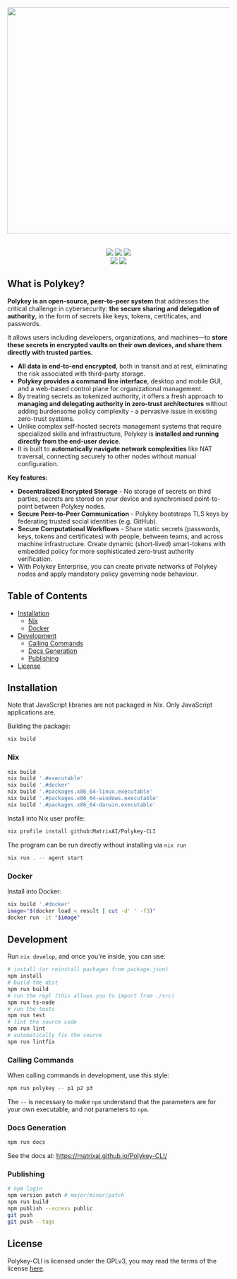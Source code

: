 <div align="center">
  <img width="512" src="https://polykey.com/images/polykey-logotype-light-light.svg">
  <br>
  <br>
  <br>
  <img src="https://img.shields.io/github/v/tag/MatrixAI/Polykey-CLI?style=for-the-badge">
  <img src="https://img.shields.io/github/actions/workflow/status/MatrixAI/Polykey-CLI/release.yml?style=for-the-badge">
  <img src="https://img.shields.io/npm/d18m/polykey-cli?style=for-the-badge&label=npm%20downloads&color=d02b1d">
  <br>
  <img src="https://img.shields.io/github/downloads/MatrixAI/Polykey-CLI/total?style=for-the-badge">
  <img src="https://img.shields.io/github/license/MatrixAI/Polykey-CLI?style=for-the-badge">
</div>

## What is Polykey?

**Polykey is an open-source, peer-to-peer system** that addresses the critical challenge in cybersecurity: **the secure sharing and delegation of authority**, in the form of secrets like keys, tokens, certificates, and passwords.

It allows users including developers, organizations, and machines—to **store these secrets in encrypted vaults on their own devices, and share them directly with trusted parties.**

* **All data is end-to-end encrypted**, both in transit and at rest, eliminating the risk associated with third-party storage.
* **Polykey provides a command line interface**, desktop and mobile GUI, and a web-based control plane for organizational management.
* By treating secrets as tokenized authority, it offers a fresh approach to **managing and delegating authority in zero-trust architectures** without adding burdensome policy complexity - a pervasive issue in existing zero-trust systems.
* Unlike complex self-hosted secrets management systems that require specialized skills and infrastructure, Polykey is **installed and running directly from the end-user device**.
* It is built to **automatically navigate network complexities** like NAT traversal, connecting securely to other nodes without manual configuration.

**Key features:**

* **Decentralized Encrypted Storage** - No storage of secrets on third parties, secrets are stored on your device and synchronised point-to-point between Polykey nodes.
* **Secure Peer-to-Peer Communication** - Polykey bootstraps TLS keys by federating trusted social identities (e.g. GitHub).
* **Secure Computational Workflows** - Share static secrets (passwords, keys, tokens and certificates) with people, between teams, and across machine infrastructure. Create dynamic (short-lived) smart-tokens with embedded policy for more sophisticated zero-trust authority verification.
* With Polykey Enterprise, you can create private networks of Polykey nodes and apply mandatory policy governing node behaviour.

## Table of Contents
* [Installation](#installation)
  * [Nix](#nix)
  * [Docker](#docker)
* [Development](#development)
  * [Calling Commands](#calling-commands)
  * [Docs Generation](#docs-generation)
  * [Publishing](#publishing)
* [License](#license)

## Installation

Note that JavaScript libraries are not packaged in Nix. Only JavaScript applications are.

Building the package:

```sh
nix build
```

### Nix

```sh
nix build
nix build '.#executable'
nix build '.#docker'
nix build '.#packages.x86_64-linux.executable'
nix build '.#packages.x86_64-windows.executable'
nix build '.#packages.x86_64-darwin.executable'
```

Install into Nix user profile:

```sh
nix profile install github:MatrixAI/Polykey-CLI
```

The program can be run directly without installing via `nix run`

```sh
nix run . -- agent start
```

### Docker

Install into Docker:

```sh
nix build '.#docker'
image="$(docker load < result | cut -d' ' -f3)"
docker run -it "$image"
```

## Development

Run `nix develop`, and once you're inside, you can use:

```sh
# install (or reinstall packages from package.json)
npm install
# build the dist
npm run build
# run the repl (this allows you to import from ./src)
npm run ts-node
# run the tests
npm run test
# lint the source code
npm run lint
# automatically fix the source
npm run lintfix
```

### Calling Commands

When calling commands in development, use this style:

```sh
npm run polykey -- p1 p2 p3
```

The `--` is necessary to make `npm` understand that the parameters are for your own executable, and not parameters to `npm`.

### Docs Generation

```sh
npm run docs
```

See the docs at: https://matrixai.github.io/Polykey-CLI/

### Publishing

```sh
# npm login
npm version patch # major/minor/patch
npm run build
npm publish --access public
git push
git push --tags
```

## License

Polykey-CLI is licensed under the GPLv3, you may read the terms of the license [here](LICENSE).
